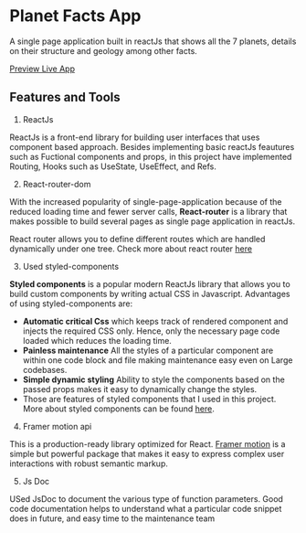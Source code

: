 # Planet Facts App

A single page application built in reactJs that shows all the 7 planets, details on their structure and geology among other facts.

[Preview Live App](https://planetfactserica.netlify.app/)

## Features and Tools

1. ReactJs

ReactJs is a front-end library for building user interfaces that uses component based approach. Besides implementing basic reactJs feautures such as Fuctional components and props, in this project have implemented Routing, Hooks such as UseState, UseEffect, and Refs.


2. React-router-dom

With the increased popularity of single-page-application because of the reduced loading time and fewer server calls, **React-router** is a library that makes possible to build several pages  as single page application in reactJs.

React router allows you to define different routes which are handled dynamically under one tree. Check more about react router [here](https://v5.reactrouter.com/web/guides/quick-start) 

3. Used styled-components

**Styled components** is a popular modern ReactJs library that allows you to build custom components by writing actual CSS in Javascript.
Advantages of using styled-components are:

- **Automatic critical Css** which keeps track of rendered component and injects the required CSS only. Hence, only the necessary page code loaded which reduces the loading time.
- **Painless maintenance** All the styles of a particular component are within one code block and file making maintenance easy even on Large codebases.
- **Simple dynamic styling** Ability to style the components based on the passed props makes it easy to dynamically change the styles.
- Those are features of styled components that I used in this project. More about styled components can be found [here](https://styled-components.com/docs/basics#motivation).

4. Framer motion api

This is a production-ready library optimized for React. [Framer motion](https://www.framer.com/docs/introduction/) is a simple but powerful package that makes it easy to express complex user interactions with robust semantic markup.

5. Js Doc

USed JsDoc to document the various type of function parameters. Good code documentation helps to understand what a particular code snippet does in future, and easy time to the maintenance team
